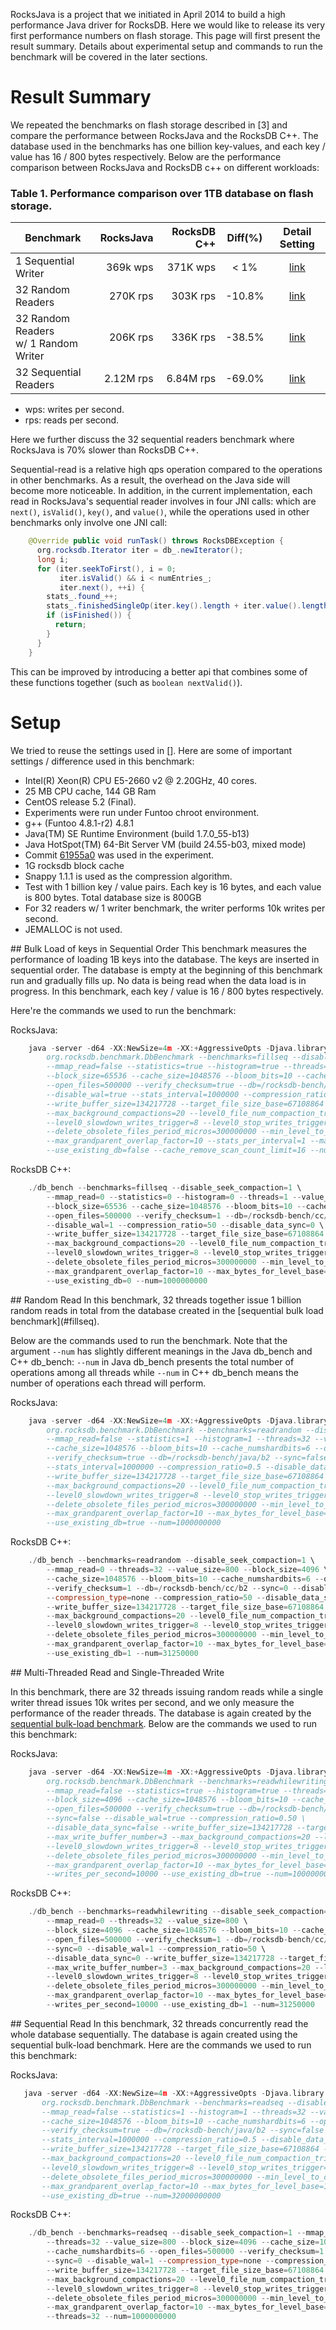 RocksJava is a project that we initiated in April 2014 to build a high performance Java driver for RocksDB.  Here we would like to release its very first performance numbers on flash storage.  This page will first present the result summary.  Details about experimental setup and commands to run the benchmark will be covered in the later sections.

# Result Summary
We repeated the benchmarks on flash storage described in [3] and compare the performance between RocksJava and the RocksDB C++.  The database used in the benchmarks has one billion key-values, and each key / value has 16 / 800 bytes respectively.  Below are the performance comparison between RocksJava and RocksDB c++ on different workloads:

### Table 1.  Performance comparison over 1TB database on flash storage.
| Benchmark                          | RocksJava|RocksDB C++| Diff(%) |     Detail Setting      |
|------------------------------------|---------:|----------:|:-------:|:-----------------------:|
|1 Sequential Writer                 | 369k wps | 371K wps  |   < 1%  | [link](#fillseq)        |
|32 Random Readers	             | 270K rps | 303K rps  | -10.8%  | [link](#readrandom)     |
|32 Random Readers <br/>w/ 1 Random Writer| 206K rps |  336K rps | -38.5% | [link](#readwhilewriting) |
|32 Sequential Readers               |2.12M rps      | 6.84M rps | -69.0% | [link](#readseq)|
* wps: writes per second.
* rps: reads per second.

Here we further discuss the 32 sequential readers benchmark where RocksJava is 70% slower than RocksDB C++.

Sequential-read is a relative high qps operation compared to the operations in other benchmarks. As a result, the overhead on the Java side will become more noticeable. In addition, in the current implementation, each read in RocksJava's sequential reader involves in four JNI calls: which are `next()`, `isValid()`, `key()`, and `value()`, while the operations used in other benchmarks only involve one JNI call:

```java
    @Override public void runTask() throws RocksDBException {
      org.rocksdb.Iterator iter = db_.newIterator();
      long i;
      for (iter.seekToFirst(), i = 0;
           iter.isValid() && i < numEntries_;
           iter.next(), ++i) {
        stats_.found_++;
        stats_.finishedSingleOp(iter.key().length + iter.value().length);
        if (isFinished()) {
          return;
        }
      }
    }
```

This can be improved by introducing a better api that combines some of these functions together (such as `boolean nextValid()`).

# Setup
We tried to reuse the settings used in [].  Here are some of important settings / difference used in this benchmark:

* Intel(R) Xeon(R) CPU E5-2660 v2 @ 2.20GHz, 40 cores.
* 25 MB CPU cache, 144 GB Ram
* CentOS release 5.2 (Final).
* Experiments were run under Funtoo chroot environment.
* g++ (Funtoo 4.8.1-r2) 4.8.1
* Java(TM) SE Runtime Environment (build 1.7.0_55-b13)
* Java HotSpot(TM) 64-Bit Server VM (build 24.55-b03, mixed mode)
* Commit [61955a0](https://github.com/facebook/rocksdb/commit/61955a0dda8222673196cd81a0afe92bbc61575a) was used in the experiment.
* 1G rocksdb block cache
* Snappy 1.1.1 is used as the compression algorithm.
* Test with 1 billion key / value pairs. Each key is 16 bytes, and each value is 800 bytes. Total database size is 800GB
* For 32 readers w/ 1 writer benchmark, the writer performs 10k writes per second.
* JEMALLOC is not used.

<a name="fillseq"/>
## Bulk Load of keys in Sequential Order
This benchmark measures the performance of loading 1B keys into the database. The keys are inserted in sequential order. The database is empty at the beginning of this benchmark run and gradually fills up. No data is being read when the data load is in progress.  In this benchmark, each key / value is 16 / 800 bytes respectively.

Here're the commands we used to run the benchmark:

RocksJava:

```c++
    java -server -d64 -XX:NewSize=4m -XX:+AggressiveOpts -Djava.library.path=.:../ -cp rocksdbjni.jar:.:./* \
        org.rocksdb.benchmark.DbBenchmark --benchmarks=fillseq --disable_seek_compaction=true \
        --mmap_read=false --statistics=true --histogram=true --threads=1 --value_size=800 \
        --block_size=65536 --cache_size=1048576 --bloom_bits=10 --cache_numshardbits=4 \
        --open_files=500000 --verify_checksum=true --db=/rocksdb-bench/java/b2 --sync=false \
        --disable_wal=true --stats_interval=1000000 --compression_ratio=0.50 --disable_data_sync=0 \
        --write_buffer_size=134217728 --target_file_size_base=67108864 --max_write_buffer_number=3 \
        --max_background_compactions=20 --level0_file_num_compaction_trigger=4 \
        --level0_slowdown_writes_trigger=8 --level0_stop_writes_trigger=12 --num_levels=6 \
        --delete_obsolete_files_period_micros=300000000 --min_level_to_compress=0
        --max_grandparent_overlap_factor=10 --stats_per_interval=1 --max_bytes_for_level_base=10485760 \
        --use_existing_db=false --cache_remove_scan_count_limit=16 --num=1000000000
```
RocksDB C++:
```c++
    ./db_bench --benchmarks=fillseq --disable_seek_compaction=1 \
        --mmap_read=0 --statistics=0 --histogram=0 --threads=1 --value_size=800 \
        --block_size=65536 --cache_size=1048576 --bloom_bits=10 --cache_numshardbits=4 \
        --open_files=500000 --verify_checksum=1 --db=/rocksdb-bench/cc/b2 --sync=0 \
        --disable_wal=1 --compression_ratio=50 --disable_data_sync=0 \
        --write_buffer_size=134217728 --target_file_size_base=67108864 --max_write_buffer_number=3 \
        --max_background_compactions=20 --level0_file_num_compaction_trigger=4 \
        --level0_slowdown_writes_trigger=8 --level0_stop_writes_trigger=12 --num_levels=6 \
        --delete_obsolete_files_period_micros=300000000 --min_level_to_compress=0 \
        --max_grandparent_overlap_factor=10 --max_bytes_for_level_base=10485760 \
        --use_existing_db=0 --num=1000000000
```

<a name="readrandom"/>
## Random Read
In this benchmark, 32 threads together issue 1 billion random reads in total from the database created in the [sequential bulk load benchmark](#fillseq).

Below are the commands used to run the benchmark.  Note that the argument `--num` has slightly different meanings in the Java db_bench and C++ db_bench:  `--num` in Java db_bench presents the total number of operations among all threads while `--num` in C++ db_bench means the number of operations each thread will perform.

RocksJava:
```C++
    java -server -d64 -XX:NewSize=4m -XX:+AggressiveOpts -Djava.library.path=.:../ -cp rocksdbjni.jar:.:./*
        org.rocksdb.benchmark.DbBenchmark --benchmarks=readrandom --disable_seek_compaction=true \
        --mmap_read=false --statistics=1 --histogram=1 --threads=32 --value_size=800 --block_size=4096 \
        --cache_size=1048576 --bloom_bits=10 --cache_numshardbits=6 --open_files=500000 \
        --verify_checksum=true --db=/rocksdb-bench/java/b2 --sync=false --disable_wal=true \
        --stats_interval=1000000 --compression_ratio=0.5 --disable_data_sync=false \
        --write_buffer_size=134217728 --target_file_size_base=67108864 --max_write_buffer_number=3 \
        --max_background_compactions=20 --level0_file_num_compaction_trigger=4 \
        --level0_slowdown_writes_trigger=8 --level0_stop_writes_trigger=12 --num_levels=6 \
        --delete_obsolete_files_period_micros=300000000 --min_level_to_compress=2 \
        --max_grandparent_overlap_factor=10 --max_bytes_for_level_base=10485760 \
        --use_existing_db=true --num=1000000000
```
RocksDB C++:
```C++
    ./db_bench --benchmarks=readrandom --disable_seek_compaction=1 \
        --mmap_read=0 --threads=32 --value_size=800 --block_size=4096 \
        --cache_size=1048576 --bloom_bits=10 --cache_numshardbits=6 --open_files=500000 \
        --verify_checksum=1 --db=/rocksdb-bench/cc/b2 --sync=0 --disable_wal=1 \
        --compression_type=none --compression_ratio=50 --disable_data_sync=0 \
        --write_buffer_size=134217728 --target_file_size_base=67108864 --max_write_buffer_number=3 \
        --max_background_compactions=20 --level0_file_num_compaction_trigger=4 \
        --level0_slowdown_writes_trigger=8 --level0_stop_writes_trigger=12 --num_levels=6 \
        --delete_obsolete_files_period_micros=300000000 --min_level_to_compress=2 \
        --max_grandparent_overlap_factor=10 --max_bytes_for_level_base=10485760 \
        --use_existing_db=1 --num=31250000
```

<a name="readwhilewriting"/>
## Multi-Threaded Read and Single-Threaded Write

In this benchmark, there are 32 threads issuing random reads while a single writer thread issues 10k writes per second, and we only measure the performance of the reader threads.  The database is again created by the [sequential bulk-load benchmark](#fillseq).  Below are the commands we used to run this benchmark:

RocksJava:
```C++
    java -server -d64 -XX:NewSize=4m -XX:+AggressiveOpts -Djava.library.path=.:../ -cp rocksdbjni.jar:.:./* \
        org.rocksdb.benchmark.DbBenchmark --benchmarks=readwhilewriting --disable_seek_compaction=true \
        --mmap_read=false --statistics=true --histogram=true --threads=32 --value_size=800 \
        --block_size=4096 --cache_size=1048576 --bloom_bits=10 --cache_numshardbits=6 \
        --open_files=500000 --verify_checksum=true --db=/rocksdb-bench/java/b2 \
        --sync=false --disable_wal=true --compression_ratio=0.50 \
        --disable_data_sync=false --write_buffer_size=134217728 --target_file_size_base=67108864 \
        --max_write_buffer_number=3 --max_background_compactions=20 --level0_file_num_compaction_trigger=4 \
        --level0_slowdown_writes_trigger=8 --level0_stop_writes_trigger=12 --num_levels=6 \
        --delete_obsolete_files_period_micros=300000000 --min_level_to_compress=2 \
        --max_grandparent_overlap_factor=10 --max_bytes_for_level_base=10485760 \
        --writes_per_second=10000 --use_existing_db=true --num=1000000000
```
RocksDB C++:
```C++
    ./db_bench --benchmarks=readwhilewriting --disable_seek_compaction=1 \
        --mmap_read=0 --threads=32 --value_size=800 \
        --block_size=4096 --cache_size=1048576 --bloom_bits=10 --cache_numshardbits=6 \
        --open_files=500000 --verify_checksum=1 --db=/rocksdb-bench/cc/b2 \
        --sync=0 --disable_wal=1 --compression_ratio=50 \
        --disable_data_sync=0 --write_buffer_size=134217728 --target_file_size_base=67108864 \
        --max_write_buffer_number=3 --max_background_compactions=20 --level0_file_num_compaction_trigger=4 \
        --level0_slowdown_writes_trigger=8 --level0_stop_writes_trigger=12 --num_levels=6 \
        --delete_obsolete_files_period_micros=300000000 --min_level_to_compress=2 \
        --max_grandparent_overlap_factor=10 --max_bytes_for_level_base=10485760 \
        --writes_per_second=10000 --use_existing_db=1 --num=31250000
```

<a name="readseq"/>
## Sequential Read
In this benchmark, 32 threads concurrently read the whole database sequentially.  The database is again created using the sequential bulk-load benchmark.  Here are the commands we used to run this benchmark:

RocksJava:
```c++
   java -server -d64 -XX:NewSize=4m -XX:+AggressiveOpts -Djava.library.path=.:../ -cp rocksdbjni.jar:.:./*
       org.rocksdb.benchmark.DbBenchmark --benchmarks=readseq --disable_seek_compaction=true \
       --mmap_read=false --statistics=1 --histogram=1 --threads=32 --value_size=800 --block_size=4096 \
       --cache_size=1048576 --bloom_bits=10 --cache_numshardbits=6 --open_files=500000 \
       --verify_checksum=true --db=/rocksdb-bench/java/b2 --sync=false --disable_wal=true \
       --stats_interval=1000000 --compression_ratio=0.5 --disable_data_sync=false \
       --write_buffer_size=134217728 --target_file_size_base=67108864 --max_write_buffer_number=3 \
       --max_background_compactions=20 --level0_file_num_compaction_trigger=4 \
       --level0_slowdown_writes_trigger=8 --level0_stop_writes_trigger=12 --num_levels=6 \
       --delete_obsolete_files_period_micros=300000000 --min_level_to_compress=2 \
       --max_grandparent_overlap_factor=10 --max_bytes_for_level_base=10485760 \
       --use_existing_db=true --num=32000000000
```
RocksDB C++:
```c++
    ./db_bench --benchmarks=readseq --disable_seek_compaction=1 --mmap_read=0 \
        --threads=32 --value_size=800 --block_size=4096 --cache_size=1048576 --bloom_bits=10 \
        --cache_numshardbits=6 --open_files=500000 --verify_checksum=1 --db=/rocksdb-bench/cc/b2 \
        --sync=0 --disable_wal=1 --compression_type=none --compression_ratio=50 --disable_data_sync=0 \
        --write_buffer_size=134217728 --target_file_size_base=67108864 --max_write_buffer_number=3 \
        --max_background_compactions=20 --level0_file_num_compaction_trigger=4 \
        --level0_slowdown_writes_trigger=8 --level0_stop_writes_trigger=12 --num_levels=6 \
        --delete_obsolete_files_period_micros=300000000 --min_level_to_compress=2 \
        --max_grandparent_overlap_factor=10 --max_bytes_for_level_base=10485760 --use_existing_db=1 \
        --threads=32 --num=1000000000
```
